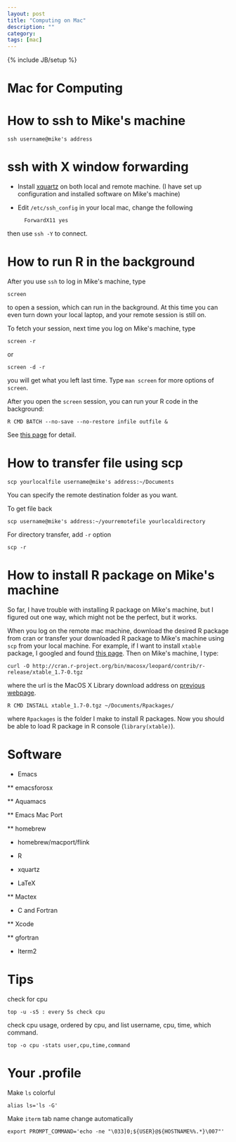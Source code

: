 ```yaml
---
layout: post
title: "Computing on Mac"
description: ""
category: 
tags: [mac]
---
```

{% include JB/setup %}

Mac for Computing
==========

# How to ssh to Mike's machine #

	ssh username@mike's address
	
# ssh with X window forwarding #

- Install [xquartz](http://xquartz.macosforge.org/) on both local and remote machine. (I have set up configuration and installed software on Mike's machine) 
- Edit `/etc/ssh_config` in your local mac, change the following

	    ForwardX11 yes
		
then use `ssh -Y` to connect.

# How to run R in the background #

After you use `ssh` to log in Mike's machine, type 

	screen 
	
to open a session, which can run in the background. At this time you can even turn down your local laptop, and your remote session is still on. 

To fetch your session, next time you log on Mike's machine, type

	screen -r 
	
or 

	screen -d -r 
	
you will get what you left last time. Type `man screen` for more options of `screen`. 

After you open the `screen` session, you can run your R code in the background:

	R CMD BATCH --no-save --no-restore infile outfile &
	
See [this page](http://www.stat.ufl.edu/system/R-background.shtml) for detail. 

# How to transfer file using scp #

	scp yourlocalfile username@mike's address:~/Documents
	
You can specify the remote destination folder as you want. 

To get file back 

	scp username@mike's address:~/yourremotefile yourlocaldirectory

For directory transfer, add `-r` option

	scp -r 
	
# How to install R package on Mike's machine #

So far, I have trouble with installing R package on Mike's machine, but I figured out one way, which might not be the perfect, but it works. 

When you log on the remote mac machine, download the desired R package from cran or transfer your downloaded R package to Mike's machine using `scp` from your local machine. For example, if I want to install `xtable` package, I googled and found [this page](http://cran.r-project.org/web/packages/xtable/index.html). Then on Mike's machine, I type:

	curl -O http://cran.r-project.org/bin/macosx/leopard/contrib/r-release/xtable_1.7-0.tgz
	
where the url is the MacOS X Library download address on [previous webpage](http://cran.r-project.org/web/packages/xtable/index.html). 

	R CMD INSTALL xtable_1.7-0.tgz ~/Documents/Rpackages/
	
where `Rpackages` is the folder I make to install R packages. Now you should be able to load R package in R console (`library(xtable)`). 

# Software #

* Emacs

** emacsforosx

** Aquamacs

** Emacs Mac Port

** homebrew

* homebrew/macport/flink

* R 

* xquartz

* LaTeX

** Mactex

* C and Fortran

** Xcode

** gfortran

* Iterm2

# Tips #

check for cpu

	top -u -s5 : every 5s check cpu

check cpu usage, ordered by cpu, and list username, cpu, time, which command. 

	top -o cpu -stats user,cpu,time,command
	
# Your .profile #

Make `ls` colorful

	alias ls='ls -G'

Make `iterm` tab name change automatically

	export PROMPT_COMMAND='echo -ne "\033]0;${USER}@${HOSTNAME%%.*}\007"'
	

